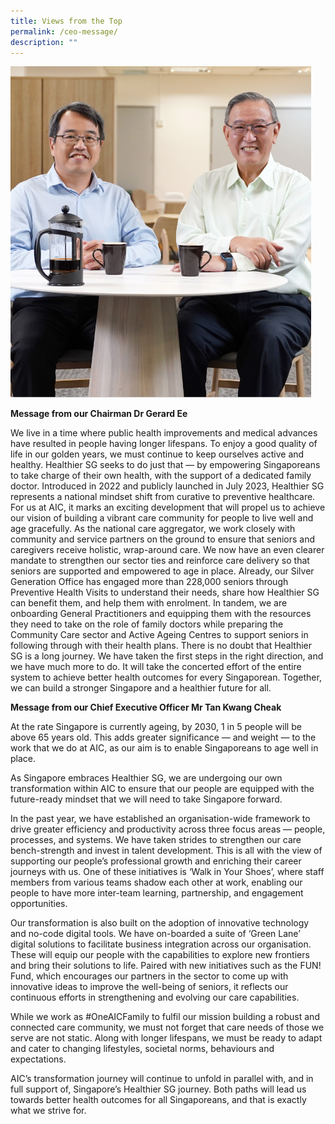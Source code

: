```yaml
---
title: Views from the Top
permalink: /ceo-message/
description: ""
---
```

![](/images/banner-1fae7487.png)

**Message from our Chairman
Dr Gerard Ee**

We live in a time where public health improvements and medical advances have resulted in people having longer lifespans. To enjoy a good quality of life in our golden years, we must continue to keep ourselves active and healthy.
Healthier SG seeks to do just that — by empowering Singaporeans to take charge of their own health, with the support of a dedicated family doctor. 
Introduced in 2022 and publicly launched in July 2023, Healthier SG represents a national mindset shift from curative to preventive healthcare. For us at AIC, it marks an exciting development that will propel us to achieve our vision of building a vibrant care community for people to live well and age gracefully. 
As the national care aggregator, we work closely with community and service partners on the ground to ensure that seniors and caregivers receive holistic, wrap-around care. We now have an even clearer mandate to strengthen our sector ties and reinforce care delivery so that seniors are supported and empowered to age in place. 
Already, our Silver Generation Office has engaged more than 228,000 seniors through Preventive Health Visits to understand their needs, share how Healthier SG can benefit them, and help them with enrolment. In tandem, we are onboarding General Practitioners and equipping them with the resources they need to take on the role of family doctors while preparing the Community Care sector and Active Ageing Centres to support seniors in following through with their health plans. 
There is no doubt that Healthier SG is a long journey. We have taken the first steps in the right direction, and we have much more to do. It will take the concerted effort of the entire system to achieve better health outcomes for every Singaporean. Together, we can build a stronger Singapore and a healthier future for all.


**Message from our Chief Executive Officer 
Mr Tan Kwang Cheak**

At the rate Singapore is currently ageing, by 2030, 1 in 5 people will be above 65 years old. This adds greater significance — and weight — to the work that we do at AIC, as our aim is to enable Singaporeans to age well in place. 

As Singapore embraces Healthier SG, we are undergoing our own transformation within AIC to ensure that our people are equipped with the future-ready mindset that we will need to take Singapore forward. 

In the past year, we have established an organisation-wide framework to drive greater efficiency and productivity across three focus areas — people, processes, and systems. We have taken strides to strengthen our care bench-strength and invest in talent development. This is all with the view of supporting our people’s professional growth and enriching their career journeys with us. One of these initiatives is ‘Walk in Your Shoes’, where staff members from various teams shadow each other at work, enabling our people to have more inter-team learning, partnership, and engagement opportunities.

Our transformation is also built on the adoption of innovative technology and no-code digital tools. We have on-boarded a suite of ‘Green Lane’ digital solutions to facilitate business integration across our organisation. These will equip our people with the capabilities to explore new frontiers and bring their solutions to life. Paired with new initiatives such as the FUN! Fund, which encourages our partners in the sector to come up with innovative ideas to improve the well-being of seniors, it reflects our continuous efforts in strengthening and evolving our care capabilities.

While we work as #OneAICFamily to fulfil our mission building a robust and connected care community, we must not forget that care needs of those we serve are not static. Along with longer lifespans, we must be ready to adapt and cater to changing lifestyles, societal norms, behaviours and expectations. 

AIC’s transformation journey will continue to unfold in parallel with, and in full support of, Singapore’s Healthier SG journey. Both paths will lead us towards better health outcomes for all Singaporeans, and that is exactly what we strive for.